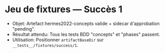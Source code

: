 # Jeu de fixtures — Succès 1

- Objet: Artefact hermes2022-concepts valide + sidecar d'approbation "pending".
- Résultat attendu: Tous les tests BDD "concepts" et "phases" passent.
- Utilisation: Positionner `artifactBaseDir` sur `__tests__/fixtures/success/1`.
